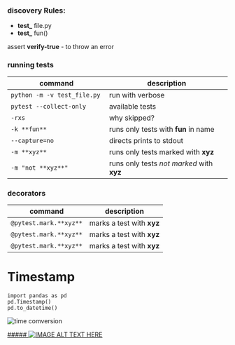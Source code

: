 ### discovery Rules:
* **test_** file.py
* **test_** fun()

assert **verify-true**  - to throw an error


### running tests

command | description
--------|------------
`python -m -v test_file.py ` |  run with verbose
`pytest --collect-only ` |  available tests
`-rxs  ` |  why skipped?
`-k **fun** `| runs only tests with **fun** in name
`--capture=no ` | directs prints to stdout
`-m **xyz**  ` | runs only tests marked with **xyz**
`-m "not **xyz**" ` | runs only tests _not marked_ with **xyz**



### decorators
command | description
--------|------------
`@pytest.mark.**xyz**`   |  marks a test with **xyz**
`@pytest.mark.**xyz**`   |  marks a test with **xyz**
`@pytest.mark.**xyz**`   |  marks a test with **xyz**






# Timestamp
    import pandas as pd
    pd.Timestamp()
    pd.to_datetime()


![time comversion](https://i.stack.imgur.com/uiXQd.png "timestamp")


[##### ![IMAGE ALT TEXT HERE](http://img.youtube.com/vi/YOUTUBE_VIDEO_ID_HERE/0.jpg)](http://www.youtube.com/watch?v=YOUTUBE_VIDEO_ID_HERE)
